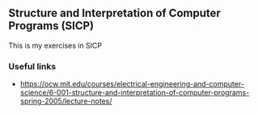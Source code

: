 ## Structure and Interpretation of Computer Programs (SICP)
This is my exercises in SICP

### Useful links
- https://ocw.mit.edu/courses/electrical-engineering-and-computer-science/6-001-structure-and-interpretation-of-computer-programs-spring-2005/lecture-notes/
